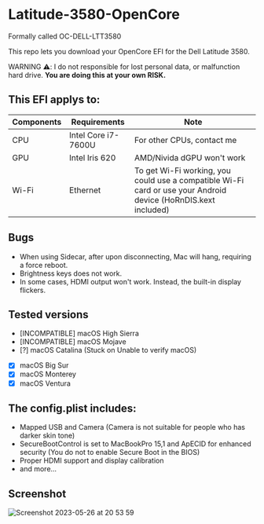 # Latitude-3580-OpenCore

Formally called OC-DELL-LTT3580

This repo lets you download your OpenCore EFI for the Dell Latitude 3580.

WARNING ⚠️: I  do not responsible for lost personal data, or malfunction hard drive. **You are doing this at your own RISK.**


## This EFI applys to:
|  Components             |         Requirements                |            Note                      |
|---------------------|---------------------------------|--------------------------------------|
| CPU |  Intel Core i7-7600U          |  For other CPUs, contact me |
| GPU |  Intel Iris 620              | AMD/Nivida dGPU won't work |
| Wi-Fi | Ethernet  |  To get Wi-Fi working, you could use a compatible Wi-Fi card or use your Android device (HoRnDIS.kext included)|              

## Bugs
- When using Sidecar, after upon disconnecting, Mac will hang, requiring a force reboot.
- Brightness keys does not work.
- In some cases, HDMI output won't work. Instead, the built-in display flickers.

## Tested versions
- [INCOMPATIBLE] macOS High Sierra
- [INCOMPATIBLE] macOS Mojave
- [?] macOS Catalina (Stuck on Unable to verify macOS)
- [x] macOS Big Sur
- [x] macOS Monterey
- [x] macOS Ventura

## The config.plist includes:
- Mapped USB and Camera (Camera is not suitable for people who has darker skin tone)
- SecureBootControl is set to MacBookPro 15,1 and ApECID for enhanced security (You do not to enable Secure Boot in the BIOS)
- Proper HDMI support and display calibration
- and more...

## Screenshot
![Screenshot 2023-05-26 at 20 53 59](https://github.com/PGBSean/Latitude-3580-OpenCore/assets/97381104/c2ec18fa-e8e0-402f-942f-2da74377639d)
